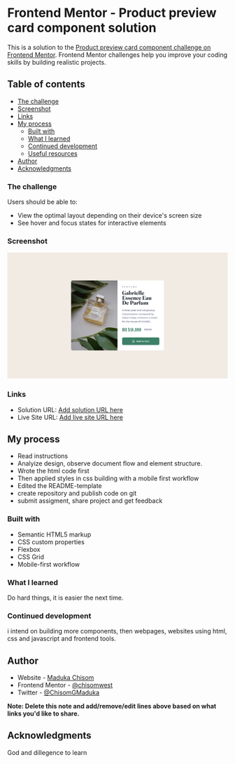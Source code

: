 # Frontend Mentor - Product preview card component solution

This is a solution to the [Product preview card component challenge on Frontend Mentor](https://www.frontendmentor.io/challenges/product-preview-card-component-GO7UmttRfa). Frontend Mentor challenges help you improve your coding skills by building realistic projects.

## Table of contents

- [The challenge](#the-challenge)
- [Screenshot](#screenshot)
- [Links](#links)
- [My process](#my-process)
  - [Built with](#built-with)
  - [What I learned](#what-i-learned)
  - [Continued development](#continued-development)
  - [Useful resources](#useful-resources)
- [Author](#author)
- [Acknowledgments](#acknowledgments)

### The challenge

Users should be able to:

- View the optimal layout depending on their device's screen size
- See hover and focus states for interactive elements

### Screenshot

![](./solution-screenshot.png)

### Links

- Solution URL: [Add solution URL here](https://github.com/Maduka-Chisom/Product-preview-card-component.git)
- Live Site URL: [Add live site URL here](https://maduka-chisom.github.io/Product-preview-card-component/)

## My process

- Read instructions
- Analyize design, observe document flow and element structure.
- Wrote the html code first
- Then applied styles in css building with a mobile first workflow
- Edited the README-template
- create repository and publish code on git
- submit assigment, share project and get feedback

### Built with

- Semantic HTML5 markup
- CSS custom properties
- Flexbox
- CSS Grid
- Mobile-first workflow

### What I learned

Do hard things, it is easier the next time.

### Continued development

i intend on building more components, then webpages, websites using html, css and javascript and frontend tools.

## Author

- Website - [Maduka Chisom](https://www.your-site.com)
- Frontend Mentor - [@chisomwest](https://www.frontendmentor.io/profile/chisomwest)
- Twitter - [@ChisomGMaduka](https://twitter.com/ChisomGMaduka)

**Note: Delete this note and add/remove/edit lines above based on what links you'd like to share.**

## Acknowledgments

God and dillegence to learn

